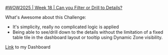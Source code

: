 [#WOW2025 | Week 18 | Can you Filter or Drill to Details?](https://workout-wednesday.com/wow202w18tab/)

What's Awesome about this Challenge:
* It's simplicity, really no complicated logic is applied
* Being able to see/drill down to the details without the limitation of a fixed table tile in the dashboard layout or tooltip using Dynamic Zone visibility.

[Link](https://public.tableau.com/app/profile/amira.salama/viz/WOW2025W18CabyouDrilltoDetail/WOW2025W18) to my Dashboard

  
